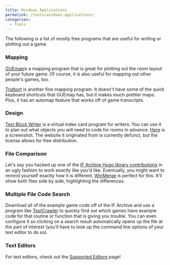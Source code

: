 ```yaml
---
title: Windows Applications
permalink: /tools/windows-applications/
categories: 
  - Tools
---
```


The following is a list of mostly free programs that are useful for
writing or plotting out a game.

### Mapping

[GUEmap](http://www.cjmweb.net/GUEmap/)is a mapping program that is
great for plotting out the room layout of your future game. Of course,
it is also useful for mapping out other people's games, too.

[Trizbort](http://trizbort.genstein.net/index.php#overview) is another
fine mapping program. It doesn't have some of the quick keyboard
shortcuts that GUEmap has, but it makes much prettier maps. Plus, it has
an automap feature that works off of game transcripts.

### Design

[Text Block
Writer](http://roody.gerynarsabode.org/hbe/TextBlockWriterSetup.exe) is
a virtual index card program for writers. You can use it to plan out
what objects you will need to code for rooms in advance.
[Here](http://roody.gerynarsabode.org/textblock.jpg) is a screenshot.
The website it originated from is currently defunct, but the license
allows for free distribution.

### File Comparison

Let's say you hacked up one of the [IF Archive Hugo library
contributions](http://ifarchive.smallwhitehouse.org/indexes/if-archiveXprogrammingXhugoXlibraryXcontributions.html)
in an ugly fashion to work exactly like you'd like. Eventually, you
might want to remind yourself exactly how it is different.
[WinMerge](http://winmerge.org/) is perfect for this. It'll show both
files side by side, highlighting the differences.

### Multiple File Code Search

Download all of the example game code off of the IF Archive and use a
program like
[TextCrawler](http://www.digitalvolcano.co.uk/content/textcrawler/manual)
to quickly find out which games have example code for that routine or
function that is giving you trouble. You can even configure it so
clicking on a search result automatically opens up the file at the part
of interest (you'll have to look up the command line options of your
text editor to do so).

### Text Editors

For text editors, check out the [Supported Editors](Supported_Editors#Windows) page!
